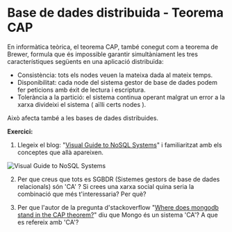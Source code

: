 # Base de dades distribuida - Teorema CAP

En informàtica teòrica, el teorema CAP, també conegut com a teorema de Brewer, formula que és impossible garantir simultàniament les tres característiques següents en una aplicació distribuïda: 

* Consistència: tots els nodes veuen la mateixa dada al mateix temps.
* Disponibilitat: cada node del sistema gestor de base de dades podem fer peticions amb éxit de lectura i escriptura.
* Tolerància a la partició: el sistema continua operant malgrat un error a la xarxa divideixi el sistema ( aïlli certs nodes ).

Això afecta també a les bases de dades distribuides. 

**Exercici:**

1. Llegeix el blog: "[Visual Guide to NoSQL Systems](http://blog.nahurst.com/visual-guide-to-nosql-systems)" i familiaritzat amb els conceptes que allà apareixen.

![Visual Guide to NoSQL Systems](https://phaven-prod.s3.amazonaws.com/files/image_part/asset/607361/CausfGVcU2tskB-TR5b8CMm8Keg/medium_media_httpfarm5static_mevIk.png)

2. Per que creus que tots es SGBDR (Sistemes gestors de base de dades relacionals) són 'CA' ? Si crees una xarxa social quina seria la combinació que més t'interessaria? Per què?

3. Per que l'autor de la pregunta d'stackoverflow "[Where does mongodb stand in the CAP theorem?](http://stackoverflow.com/questions/11292215/where-does-mongodb-stand-in-the-cap-theorem)" diu que Mongo és un sistema 'CA'? A que es refereix amb 'CA'?
